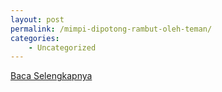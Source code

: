 ```yaml
---
layout: post
permalink: /mimpi-dipotong-rambut-oleh-teman/
categories:
    - Uncategorized
---
```


[Baca Selengkapnya](/03)